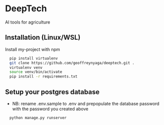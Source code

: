 # DeepTech

AI tools for agriculture

## Installation (Linux/WSL)

Install my-project with npm

```bash
  pip install virtualenv
  git clone https://github.com/geoffreynyaga/deeptech.git .
  virtualenv venv
  source venv/bin/activate
  pip install -r requirements.txt
```

## Setup your postgres database


 - NB:  rename .env.sample to .env and prepopulate the database password with the password you created above

```bash
  python manage.py runserver
```
